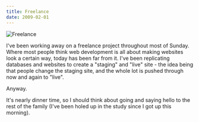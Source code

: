 ```yaml
---
title: Freelance
date: 2009-02-01
---
```


![Freelance](https://source.unsplash.com/9ZQzrLWV52M/1600x900)

I've been working away on a freelance project throughout most of Sunday. Where most people think web development is all about making websites look a certain way, today has been far from it. I've been replicating databases and websites to create a "staging" and "live" site - the idea being that people change the staging site, and the whole lot is pushed through now and again to "live".

Anyway.

It's nearly dinner time, so I should think about going and saying hello to the rest of the family (I've been holed up in the study since I got up this morning).